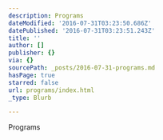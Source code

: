 ```yaml
---
description: Programs
dateModified: '2016-07-31T03:23:50.686Z'
datePublished: '2016-07-31T03:23:51.243Z'
title: ''
author: []
publisher: {}
via: {}
sourcePath: _posts/2016-07-31-programs.md
hasPage: true
starred: false
url: programs/index.html
_type: Blurb

---
```

Programs